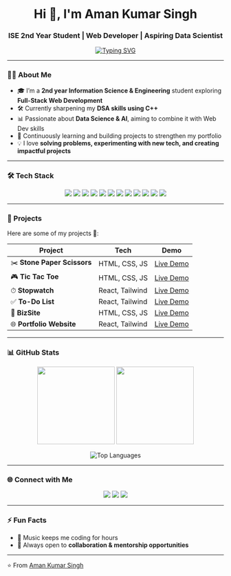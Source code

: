 <h1 align="center">Hi 👋, I'm Aman Kumar Singh</h1>
<h3 align="center">ISE 2nd Year Student | Web Developer | Aspiring Data Scientist</h3>

<p align="center">
  <a href="https://git.io/typing-svg">
    <img src="https://readme-typing-svg.herokuapp.com?font=Fira+Code&weight=500&size=24&pause=1000&color=00F7FF&center=true&vCenter=true&width=600&lines=Full-Stack+Web+Developer;DSA+%26+C%2B%2B+Enthusiast;Aspiring+Data+Scientist;Passionate+about+Building+Projects" alt="Typing SVG" />
  </a>
</p>

---

### 👨‍💻 About Me
- 🎓 I’m a **2nd year Information Science & Engineering** student exploring **Full-Stack Web Development**  
- 🛠️ Currently sharpening my **DSA skills using C++**  
- 📊 Passionate about **Data Science & AI**, aiming to combine it with Web Dev skills  
- 🌱 Continuously learning and building projects to strengthen my portfolio  
- 💡 I love **solving problems, experimenting with new tech, and creating impactful projects**  

---

### 🛠 Tech Stack
<p align="center">
  <img src="https://img.shields.io/badge/C-00599C?style=for-the-badge&logo=c&logoColor=white"/>
  <img src="https://img.shields.io/badge/C++-00599C?style=for-the-badge&logo=c%2B%2B&logoColor=white"/>
  <img src="https://img.shields.io/badge/HTML5-E34F26?style=for-the-badge&logo=html5&logoColor=white"/>
  <img src="https://img.shields.io/badge/CSS3-1572B6?style=for-the-badge&logo=css3&logoColor=white"/>
  <img src="https://img.shields.io/badge/JavaScript-F7DF1E?style=for-the-badge&logo=javascript&logoColor=black"/>
  <img src="https://img.shields.io/badge/React-20232A?style=for-the-badge&logo=react&logoColor=61DAFB"/>
  <img src="https://img.shields.io/badge/TailwindCSS-38B2AC?style=for-the-badge&logo=tailwind-css&logoColor=white"/>
  <img src="https://img.shields.io/badge/Node.js-339933?style=for-the-badge&logo=nodedotjs&logoColor=white"/>
  <img src="https://img.shields.io/badge/Express.js-000000?style=for-the-badge&logo=express&logoColor=white"/>
  <img src="https://img.shields.io/badge/MongoDB-4EA94B?style=for-the-badge&logo=mongodb&logoColor=white"/>
  <img src="https://img.shields.io/badge/Firebase-FFCA28?style=for-the-badge&logo=firebase&logoColor=black"/>
  <img src="https://img.shields.io/badge/Arduino-00979D?style=for-the-badge&logo=arduino&logoColor=white"/>
</p>

---

### 📂 Projects
Here are some of my projects 🚀:

<div align="center">

| Project | Tech | Demo |
|---------|------|------|
| ✂️ **Stone Paper Scissors** | HTML, CSS, JS | [Live Demo](https://stone-paper-scissors-drab.vercel.app/) |
| 🎮 **Tic Tac Toe** | HTML, CSS, JS | [Live Demo](https://tic-tac-toe-alpha-tawny-74.vercel.app/) |
| ⏱ **Stopwatch** | React, Tailwind | [Live Demo](https://stop-watch-one-pi.vercel.app/) |
| ✅ **To-Do List** | React, Tailwind | [Live Demo](https://to-do-list-app-five-jet.vercel.app/) |
| 🏢 **BizSite** | HTML, CSS, JS | [Live Demo](https://bizsite-snowy.vercel.app/) |
| 🌐 **Portfolio Website** | React, Tailwind | [Live Demo](https://aman-singhdev.vercel.app/) |

</div>

---


### 📊 GitHub Stats
<p align="center">
  <img src="https://github-readme-stats.vercel.app/api?username=AmanSingh007coder&show_icons=true&theme=tokyonight&hide_border=true" height="180" />
  <img src="https://github-readme-streak-stats.herokuapp.com/?user=AmanSingh007coder&theme=tokyonight&hide_border=true" height="180" />
</p>

<p align="center">
  <img src="https://github-readme-stats.vercel.app/api/top-langs/?username=AmanSingh007coder&layout=compact&theme=tokyonight&hide_border=true" alt="Top Languages"/>
</p>

---

### 🌐 Connect with Me
<p align="center">
  <a href="https://www.linkedin.com/in/aman-kumar-singh-be/" target="_blank"><img src="https://img.shields.io/badge/LinkedIn-0A66C2?style=for-the-badge&logo=linkedin&logoColor=white"/></a>
  <a href="https://aman-singhdev.vercel.app/" target="_blank"><img src="https://img.shields.io/badge/Portfolio-000000?style=for-the-badge&logo=vercel&logoColor=white"/></a>
  <a href="mailto:amansinghrajput9005@gmail.com" target="_blank"><img src="https://img.shields.io/badge/Email-D14836?style=for-the-badge&logo=gmail&logoColor=white"/></a>
</p>

---

### ⚡ Fun Facts
- 🎵 Music keeps me coding for hours   
- 🤝 Always open to **collaboration & mentorship opportunities**

---

⭐️ From [Aman Kumar Singh](https://github.com/AmanSingh007coder)
  



